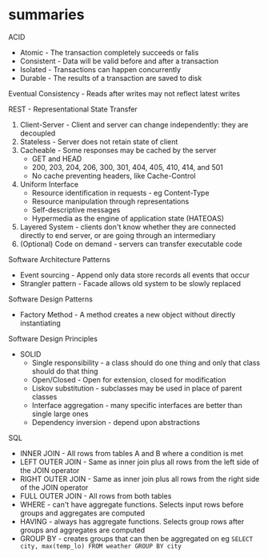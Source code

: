 # summaries

ACID
- Atomic - The transaction completely succeeds or falis
- Consistent - Data will be valid before and after a transaction
- Isolated - Transactions can happen concurrently
- Durable - The results of a transaction are saved to disk

Eventual Consistency - Reads after writes may not reflect latest writes

REST - Representational State Transfer
1. Client-Server - Client and server can change independently: they are decoupled
1. Stateless - Server does not retain state of client
1. Cacheable - Some responses may be cached by the server
    - GET and HEAD
    - 200, 203, 204, 206, 300, 301, 404, 405, 410, 414, and 501
    - No cache preventing headers, like Cache-Control
1. Uniform Interface
    - Resource identification in requests - eg Content-Type
    - Resource manipulation through representations
    - Self-descriptive messages
    - Hypermedia as the engine of application state (HATEOAS)
1. Layered System - clients don't know whether they are connected directly to end server, or are going through an intermediary
1. (Optional) Code on demand - servers can transfer executable code

Software Architecture Patterns
- Event sourcing - Append only data store records all events that occur
- Strangler pattern - Facade allows old system to be slowly replaced

Software Design Patterns
- Factory Method - A method creates a new object without directly instantiating 

Software Design Principles
- SOLID
    - Single responsibility - a class should do one thing and only that class should do that thing
    - Open/Closed - Open for extension, closed for modification
    - Liskov substitution - subclasses may be used in place of parent classes
    - Interface aggregation - many specific interfaces are better than single large ones
    - Dependency inversion - depend upon abstractions

SQL
- INNER JOIN - All rows from tables A and B where a condition is met
- LEFT OUTER JOIN - Same as inner join plus all rows from the left side of the JOIN operator
- RIGHT OUTER JOIN - Same as inner join plus all rows from the right side of the JOIN operator
- FULL OUTER JOIN - All rows from both tables
- WHERE - can't have aggregate functions. Selects input rows before groups and aggregates are computed
- HAVING - always has aggregate functions. Selects group rows after groups and aggregates are computed
- GROUP BY - creates groups that can then be aggregated on eg `SELECT city, max(temp_lo) FROM weather GROUP BY city`
